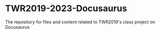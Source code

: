 # TWR2019-2023-Docusaurus
The repository for files and content related to TWR2019's class project on Docusaurus
